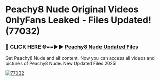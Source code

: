 # Peachy8 Nude Original Videos 0nlyFans Leaked - Files Updated! (77032)

<h3>🔴 CLICK HERE 🌐==►► <a href="https://tinyurl.com/y5r63du9" rel="nofollow">Peachy8 Nude Updated Files</a></h3>

Get Peachy8 Nude and all content. Now you can access all videos and pictures of Peachy8 Nude. New Updated Files 2025!

[![77032](https://i.imgur.com/UVo9nyh.gif)](https://tinyurl.com/y5r63du9)